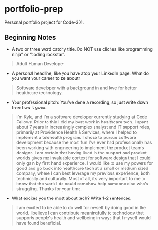 # portfolio-prep
Personal portfolio project for Code-301.  

## Beginning Notes

- A two or three word catchy title. Do NOT use cliches like  programming ninja” or “coding rockstar”.

> Adult Human Developer

- A personal headline, like you have atop your LinkedIn page. What do you want your career to be about?

> Software developer with a background in and love for better healthcare technology.

- Your professional pitch: You’ve done a recording, so just write down here how it goes.

> I’m Kyle, and I’m a software developer currently studying at Code Fellows. Prior to this I did my best work in healthcare tech.  I spent about 7 years in increasingly complex analyst and IT support roles, primarily at Providence Health & Services, where I helped to implement a telehealth program. I chose to pursue software development because the most fun I’ve ever had professionally has been working with engineering to implement the product team’s designs. I am certain that having lived in the support and product worlds gives me invaluable context for software design that I could only gain by first hand experience. I would like to use my powers for good and go back into healthcare tech at a small or medium sized company, where I can best leverage my previous experience, both technically and culturally. Most of all, it’s very important to me to know that the work I do could somehow help someone else who’s struggling. Thanks for your time.

- What excites you the most about tech? Write 1-2 sentences.

> I am excited to be able to do well for myself by doing good in the world.  I believe I can contribute meaningfully to technology that supports people's health and wellbeing in ways that I myself would have found beneficial.

